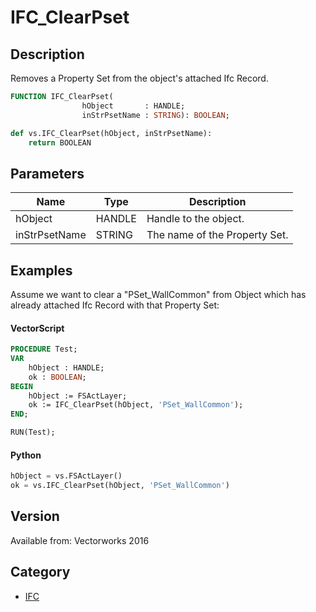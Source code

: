 # IFC_ClearPset

## Description
Removes a Property Set from the object's attached Ifc Record.

```pascal
FUNCTION IFC_ClearPset(
				hObject       : HANDLE;
				inStrPsetName : STRING): BOOLEAN;
```

```python
def vs.IFC_ClearPset(hObject, inStrPsetName):
    return BOOLEAN
```

## Parameters
|Name|Type|Description|
|---|---|---|
|hObject|HANDLE|Handle to the object.|
|inStrPsetName|STRING|The name of the Property Set.|

## Examples
Assume we want to clear a "PSet_WallCommon" from Object which has already attached Ifc Record with that Property Set:

#### VectorScript ####
```pascal
PROCEDURE Test;
VAR
	hObject : HANDLE;
	ok : BOOLEAN;
BEGIN
	hObject := FSActLayer;
	ok := IFC_ClearPset(hObject, 'PSet_WallCommon');
END;

RUN(Test);
```
#### Python ####
```python
hObject = vs.FSActLayer()
ok = vs.IFC_ClearPset(hObject, 'PSet_WallCommon')
```

## Version
Available from: Vectorworks 2016

## Category
* [IFC](../Categories/IFC.md)
